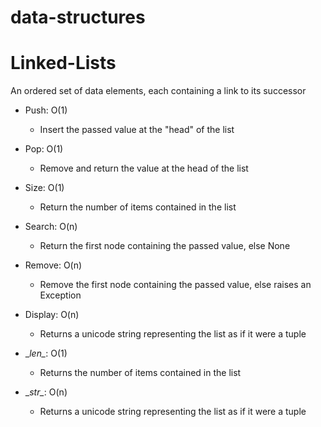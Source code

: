 # data-structures

# Linked-Lists

An ordered set of data elements, each containing a link to its successor

- Push: O(1)
    - Insert the passed value at the "head" of the list

- Pop: O(1)
    - Remove and return the value at the head of the list

- Size: O(1)
    - Return the number of items contained in the list

- Search: O(n)
    - Return the first node containing the passed value, else None

- Remove: O(n)
    - Remove the first node containing the passed value, else raises an Exception

- Display: O(n)
    - Returns a unicode string representing the list as if it were a tuple

- \__len\__: O(1)
    - Returns the number of items contained in the list

- \__str\__: O(n)
    - Returns a unicode string representing the list as if it were a tuple